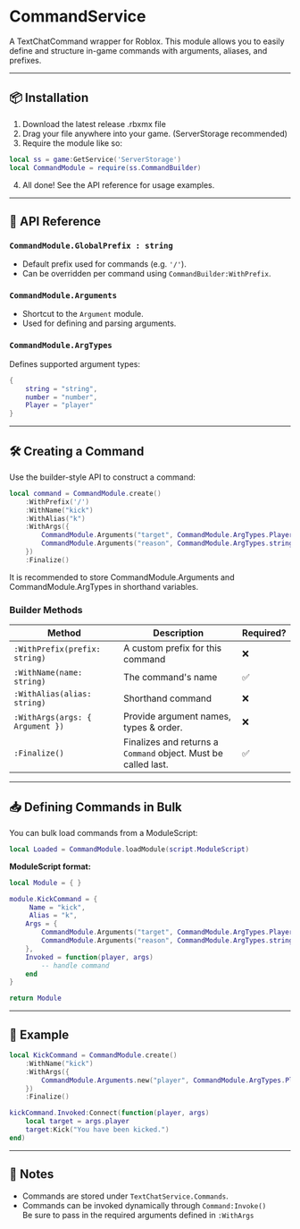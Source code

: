 # CommandService

A TextChatCommand wrapper for Roblox. This module allows you to easily define and structure in-game commands with arguments, aliases, and prefixes.

---

## 📦 Installation

1. Download the latest release .rbxmx file
2. Drag your file anywhere into your game. (ServerStorage recommended)
3. Require the module like so:
```lua
local ss = game:GetService('ServerStorage')
local CommandModule = require(ss.CommandBuilder)
```
4. All done! See the API reference for usage examples.

---

## 🧱 API Reference

### `CommandModule.GlobalPrefix : string`

* Default prefix used for commands (e.g. `'/'`).
* Can be overridden per command using `CommandBuilder:WithPrefix`.

### `CommandModule.Arguments`

* Shortcut to the `Argument` module.
* Used for defining and parsing arguments.

### `CommandModule.ArgTypes`

Defines supported argument types:
```lua
{
    string = "string",
    number = "number",
    Player = "player"
}
```

---

## 🛠️ Creating a Command

Use the builder-style API to construct a command:

```lua
local command = CommandModule.create()
	:WithPrefix('/')
    :WithName("kick")
    :WithAlias("k")
    :WithArgs({
        CommandModule.Arguments("target", CommandModule.ArgTypes.Player),
        CommandModule.Arguments("reason", CommandModule.ArgTypes.string)
    })
    :Finalize()
```
It is recommended to store CommandModule.Arguments and CommandModule.ArgTypes in shorthand variables.

### Builder Methods

| Method                          | Description                                                  | Required? |
| ------------------------------- | -------------------------------------------------------------  | --- |
| `:WithPrefix(prefix: string)`   | A custom prefix for this command                               | ❌ |
| `:WithName(name: string)`       | The command's name                                             | ✅ |
| `:WithAlias(alias: string)`     | Shorthand command                                              | ❌ |
| `:WithArgs(args: { Argument })` | Provide argument names, types & order.                         | ❌ |
| `:Finalize()`                   | Finalizes and returns a `Command` object. Must be called last. | ✅ |

---

## 📥 Defining Commands in Bulk

You can bulk load commands from a ModuleScript:

```lua
local Loaded = CommandModule.loadModule(script.ModuleScript)
```

**ModuleScript format:**

```lua
local Module = { }

module.KickCommand = {
     Name = "kick",
     Alias = "k",
    Args = {
        CommandModule.Arguments("target", CommandModule.ArgTypes.Player),
        CommandModule.Arguments("reason", CommandModule.ArgTypes.string)
    },
    Invoked = function(player, args)
        -- handle command
    end
}

return Module
```

---

## 🧪 Example

```lua
local KickCommand = CommandModule.create()
    :WithName("kick")
    :WithArgs({
        CommandModule.Arguments.new("player", CommandModule.ArgTypes.Player)
    })
    :Finalize()

kickCommand.Invoked:Connect(function(player, args)
    local target = args.player
    target:Kick("You have been kicked.")
end)
```

---

## 📝 Notes

* Commands are stored under `TextChatService.Commands`.
* Commands can be invoked dynamically through `Command:Invoke()`   
 Be sure to pass in the required arguments defined in `:WithArgs`
